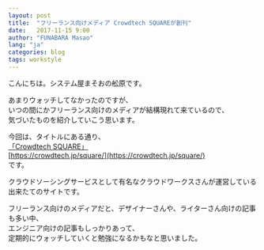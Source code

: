 ```yaml
---
layout: post
title:  "フリーランス向けメディア Crowdtech SQUAREが創刊"
date:   2017-11-15 9:00
author: "FUNABARA Masao"
lang: "ja"
categories: blog
tags: workstyle
---
```


こんにちは。システム屋まそおの舩原です。

あまりウォッチしてなかったのですが、  
いつの間にかフリーランス向けのメディアが結構現れて来ているので、  
気づいたものを紹介していこう思います。

今回は、タイトルにある通り、  
[「Crowdtech SQUARE」](https://crowdtech.jp/square/)  
[https://crowdtech.jp/square/](https://crowdtech.jp/square/)  
です。

クラウドソーシングサービスとして有名なクラウドワークスさんが運営している  
出来たてのサイトです。

フリーランス向けのメディアだと、デザイナーさんや、ライターさん向けの記事も多い中、  
エンジニア向けの記事もしっかりあって、  
定期的にウォッチしていくと勉強になるかもなと思いました。
